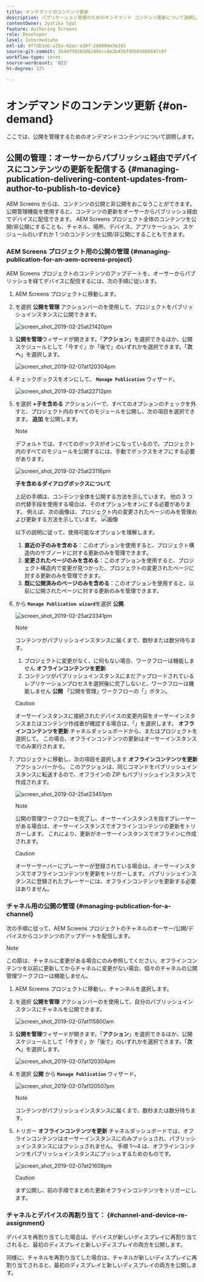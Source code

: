 ```yaml
---
title: オンデマンドのコンテンツ更新
description: パブリケーション管理のためのオンデマンド コンテンツ更新について説明します。
contentOwner: Jyotika Syal
feature: Authoring Screens
role: Developer
level: Intermediate
exl-id: 9ffdb1eb-a1ba-42ac-a30f-260004e5b165
source-git-commit: 3b44fd920dd6c98ecc0e2b45bf95b81685647c0f
workflow-type: tm+mt
source-wordcount: '823'
ht-degree: 22%

---
```


# オンデマンドのコンテンツ更新 {#on-demand}

ここでは、公開を管理するためのオンデマンドコンテンツについて説明します。

## 公開の管理：オーサーからパブリッシュ経由でデバイスにコンテンツの更新を配信する {#managing-publication-delivering-content-updates-from-author-to-publish-to-device}

AEM Screens からは、コンテンツの公開と非公開をおこなうことができます。公開管理機能を使用すると、コンテンツの更新をオーサーからパブリッシュ経由でデバイスに配信できます。 AEM Screens プロジェクト全体のコンテンツを公開/非公開にすることも、チャネル、場所、デバイス、アプリケーション、スケジュールのいずれか 1 つのコンテンツを公開/非公開にすることもできます。

### AEM Screens プロジェクト用の公開の管理 {#managing-publication-for-an-aem-screens-project}

AEM Screens プロジェクトのコンテンツのアップデートを、オーサーからパブリッシュを経てデバイスに配信するには、次の手順に従います。

1. AEM Screens プロジェクトに移動します。
1. を選択 **公開を管理** アクションバーのを使用して、プロジェクトをパブリッシュインスタンスに公開できます。

   ![screen_shot_2019-02-25at21420pm](assets/screen_shot_2019-02-25at21420pm.png)

1. **公開を管理**&#x200B;ウィザードが開きます。「**アクション**」を選択できるほか、公開スケジュールとして「今すぐ」か「後で」のいずれかを選択できます。「**次へ**」を選択します。

   ![screen_shot_2019-02-07at120304pm](assets/screen_shot_2019-02-07at120304pm.png)

1. チェックボックスをオンにして、 **`Manage Publication`** ウィザード。

   ![screen_shot_2019-02-25at22712pm](assets/screen_shot_2019-02-25at22712pm.png)

1. を選択 **+子を含める** アクションバーで、すべてのオプションのチェックを外すと、プロジェクト内のすべてのモジュールを公開し、次の項目を選択できます。 **追加** を公開します。

   >[!NOTE]
   >
   >デフォルトでは、すべてのボックスがオンになっているので、プロジェクト内のすべてのモジュールを公開するには、手動でボックスをオフにする必要があります。

   ![screen_shot_2019-02-25at23116pm](assets/screen_shot_2019-02-25at23116pm.png)

   **子を含めるダイアログボックスについて**

   上記の手順は、コンテンツ全体を公開する方法を示しています。 他の 3 つの代替手段を使用する場合は、そのオプションをオンにする必要があります。
例えば、次の画像は、プロジェクト内の変更されたページのみを管理および更新する方法を示しています。
   ![画像](assets/author-publish-manage.png)

   以下の説明に従って、使用可能なオプションを理解します。

   1. **直近の子のみを含める**：このオプションを使用すると、プロジェクト構造内のサブノードに対する更新のみを管理できます。
   1. **変更されたページのみを含める**：このオプションを使用すると、プロジェクト構造内で変更が見つかった、プロジェクトの変更されたページに対する更新のみを管理できます。
   1. **既に公開済みのページのみを含める**：このオプションを使用すると、以前に公開されたページに対する更新のみを管理できます。


1. から **`Manage Publication wizard`**&#x200B;を選択 **公開**.

   ![screen_shot_2019-02-25at23341pm](assets/screen_shot_2019-02-25at23341pm.png)

   >[!NOTE]
   >
   >コンテンツがパブリッシュインスタンスに届くまで、数秒または数分待ちます。
   >
   >
   >    1. プロジェクトに変更がなく、に何もない場合、ワークフローは機能しません **オフラインコンテンツを更新**.
   >    1. コンテンツがパブリッシュインスタンスにまだアップロードされているレプリケーションプロセスを選択後に完了しないと、ワークフローは機能しません **公開** 「公開を管理」ワークフローの「」ボタン。

   >[!CAUTION]
   >オーサーインスタンスに接続されたデバイスの変更内容をオーサーインスタンスまたはコンテンツ作成者が確認する場合は、「」を選択します。 **オフラインコンテンツを更新** チャネルダッシュボードから、またはプロジェクトを選択して。 この場合、オフラインコンテンツの更新はオーサーインスタンスでのみ実行されます。

1. プロジェクトに移動し、次の項目を選択します **オフラインコンテンツを更新** アクションバーから。 このアクションは、同じコマンドをパブリッシュインスタンスに転送するので、オフラインの ZIP もパブリッシュインスタンスで作成されます。

   ![screen_shot_2019-02-25at23451pm](assets/screen_shot_2019-02-25at23451pm.png)


   >[!NOTE]
   >
   >公開の管理ワークフローを完了し、オーサーインスタンスを指すプレーヤーがある場合は、オーサーインスタンスでオフラインコンテンツの更新をトリガーします。 これにより、更新がオーサーインスタンスでオフラインに作成されます。

   >[!CAUTION]
   >
   >オーサーサーバーにプレーヤーが登録されている場合は、オーサーインスタンスでオフラインコンテンツを更新をトリガーします。 パブリッシュインスタンスに登録されたプレーヤーには、オフラインコンテンツを更新する必要はありません。

### チャネル用の公開の管理 {#managing-publication-for-a-channel}

次の手順に従って、AEM Screens プロジェクトのチャネルのオーサー/公開/デバイスからコンテンツのアップデートを配信します。

>[!NOTE]
>
>この節は、チャネルに変更がある場合にのみ参照してください。オフラインコンテンツを以前に更新してからチャネルに変更がない場合、個々のチャネルの公開管理ワークフローは機能しません。

1. AEM Screens プロジェクトに移動し、チャンネルを選択します。
1. を選択 **公開を管理** アクションバーのを使用して、自分のパブリッシュインスタンスにチャネルを公開できます。

   ![screen_shot_2019-02-07at115800am](assets/screen_shot_2019-02-07at115800am.png)

1. **公開を管理**&#x200B;ウィザードが開きます。「**アクション**」を選択できるほか、公開スケジュールとして「今すぐ」か「後で」のいずれかを選択できます。「**次へ**」を選択します。

   ![screen_shot_2019-02-07at120304pm](assets/screen_shot_2019-02-07at120304pm.png)

1. を選択 **公開** から **`Manage Publication`** ウィザード。

   ![screen_shot_2019-02-07at120507pm](assets/screen_shot_2019-02-07at120507pm.png)

   >[!NOTE]
   >
   >コンテンツがパブリッシュインスタンスに届くまで、数秒または数分待ちます。

1. トリガー **オフラインコンテンツを更新** チャネルダッシュボードでは、オフラインコンテンツはオーサーインスタンスにのみプッシュされ、パブリッシュインスタンスにはプッシュされません。 手順 1～4 は、オフラインコンテンツをパブリッシュインスタンスにプッシュするためのものです。

   ![screen_shot_2019-02-07at21608pm](assets/screen_shot_2019-02-07at21608pm.png)

   >[!CAUTION]
   >
   >まず公開し、前の手順でまとめた更新オフラインコンテンツをトリガーにします。

### チャネルとデバイスの再割り当て： {#channel-and-device-re-assignment}

デバイスを再割り当てした場合は、デバイスが新しいディスプレイに再割り当てされると、最初のディスプレイと新しいディスプレイの両方を公開します。

同様に、チャネルを再割り当てした場合は、チャネルが新しいディスプレイに再割り当てされると、最初のディスプレイと新しいディスプレイの両方を公開します。
